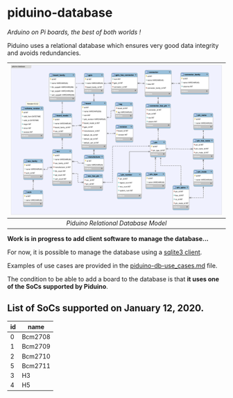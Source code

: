 # piduino-database
  _Arduino on Pi boards, the best of both worlds !_
  
Piduino uses a relational database which ensures very good
data integrity and avoids redundancies.

| ![db model](piduino-db-model.png) |
|:--:|
| *Piduino Relational Database Model* |


**Work is in progress to add client software to manage the database...**

For now, it is possible to manage the database using a [sqlite3 client](https://sqlite.org/cli.html).

Examples of use cases are provided in the [piduino-db-use_cases.md](piduino-db-use_cases.md) file.

The condition to be able to add a board to the database is that **it uses one of the SoCs supported by Piduino**.

## List of SoCs supported on January 12, 2020.

| id | name    |
|----|---------|
| 0  | Bcm2708 |
| 1  | Bcm2709 |
| 2  | Bcm2710 |
| 5  | Bcm2711 |
| 3  | H3      |
| 4  | H5      |
